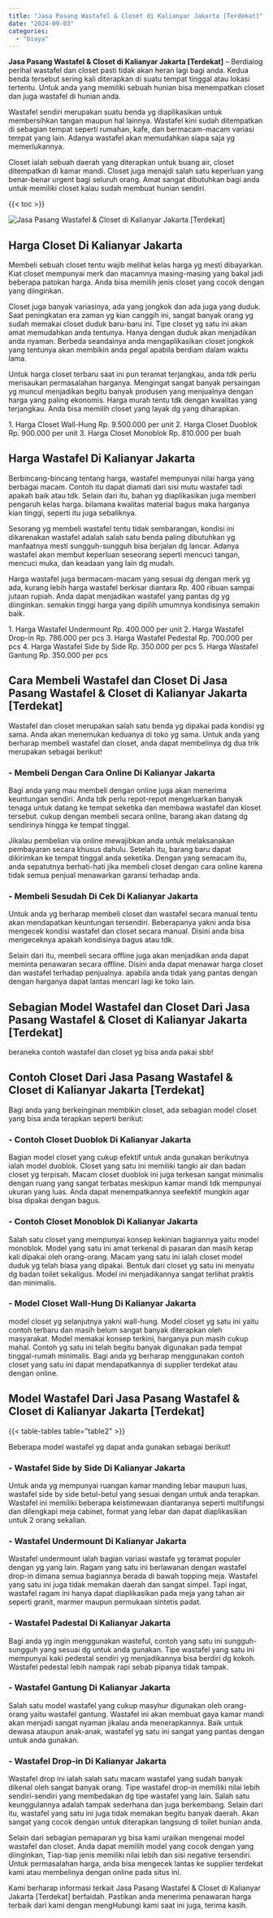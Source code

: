 ```yaml
---
title: "Jasa Pasang Wastafel & Closet di Kalianyar Jakarta [Terdekat]"
date: "2024-09-03"
categories: 
  - "biaya"
---
```


**Jasa Pasang Wastafel & Closet di Kalianyar Jakarta \[Terdekat\]** – Berdialog perihal wastafel dan closet pasti tidak akan heran lagi bagi anda. Kedua benda tersebut sering kali diterapkan di suatu tempat tinggal atau lokasi tertentu. Untuk anda yang memiliki sebuah hunian bisa menempatkan closet dan juga wastafel di hunian anda.

Wastafel sendiri merupakan suatu benda yg diaplikasikan untuk membersihkan tangan maupun hal lainnya. Wastafel kini sudah ditempatkan di sebagian tempat seperti rumahan, kafe, dan bermacam-macam variasi tempat yang lain. Adanya wastafel akan memudahkan siapa saja yg memerlukannya.

Closet ialah sebuah daerah yang diterapkan untuk buang air, closet ditempatkan di kamar mandi. Closet juga menajdi salah satu keperluan yang benar-benar urgent bagi seluruh orang. Amat sangat dibutuhkan bagi anda untuk memiliki closet kalau sudah membuat hunian sendiri.

{{< toc >}}

![Jasa Pasang Wastafel & Closet di Kalianyar Jakarta [Terdekat]](/images/wastafel-closet-murah29.png)

## Harga Closet Di Kalianyar Jakarta

Membeli sebuah closet tentu wajib melihat kelas harga yg mesti dibayarkan. Kiat closet mempunyai merk dan macamnya masing-masing yang bakal jadi beberapa patokan harga. Anda bisa memilih jenis closet yang cocok dengan yang diinginkan.

Closet juga banyak variasinya, ada yang jongkok dan ada juga yang duduk. Saat peningkatan era zaman yg kian canggih ini, sangat banyak orang yg sudah memakai closet duduk baru-baru ini. Tipe closet yg satu ini akan amat memudahkan anda tentunya. Hanya dengan duduk akan menjadikan anda nyaman. Berbeda seandainya anda mengaplikasikan closet jongkok yang tentunya akan membikin anda pegal apabila berdiam dalam waktu lama.

Untuk harga closet terbaru saat ini pun teramat terjangkau, anda tdk perlu merisaukan permasalahan harganya. Mengingat sangat banyak persaingan yg muncul menjadikan begitu banyak produsen yang menjualnya dengan harga yang paling ekonomis. Harga murah tentu tdk dengan kwalitas yang terjangkau. Anda bisa memilih closet yang layak dg yang diharapkan.

1\. Harga Closet Wall-Hung Rp. 9.500.000 per unit 2. Harga Closet Duoblok Rp. 900.000 per unit 3. Harga Closet Monoblok Rp. 810.000 per buah

## Harga Wastafel Di Kalianyar Jakarta

Berbincang-bincang tentang harga, wastafel mempunyai nilai harga yang berbagai macam. Contoh itu dapat diamati dari sisi mutu wastafel tadi apakah baik atau tdk. Selain dari itu, bahan yg diaplikasikan juga memberi pengaruh kelas harga. bilamana kwalitas material bagus maka harganya kian tinggi, seperti itu juga sebaliknya.

Sesorang yg membeli wastafel tentu tidak sembarangan, kondisi ini dikarenakan wastafel adalah salah satu benda paling dibutuhkan yg manfaatnya mesti sungguh-sungguh bisa berjalan dg lancar. Adanya wastafel akan membut keperluan seseorang seperti mencuci tangan, mencuci muka, dan keadaan yang lain dg mudah.

Harga wastafel juga bermacam-macam yang sesuai dg dengan merk yg ada, kurang lebih harga wastafel berkisar diantara Rp. 400 ribuan sampai jutaan rupiah. Anda dapat menjadikan wastafel yang pantas dg yg diinginkan. semakin tinggi harga yang dipilih umumnya kondisinya semakin baik.

1\. Harga Wastafel Undermount Rp. 400.000 per unit 2. Harga Wastafel Drop-in Rp. 786.000 per pcs 3. Harga Wastafel Pedestal Rp. 700.000 per pcs 4. Harga Wastafel Side by Side Rp. 350.000 per pcs 5. Harga Wastafel Gantung Rp. 350.000 per pcs

## Cara Membeli Wastafel dan Closet Di Jasa Pasang Wastafel & Closet di Kalianyar Jakarta \[Terdekat\]

Wastafel dan closet merupakan salah satu benda yg dipakai pada kondisi yg sama. Anda akan menemukan keduanya di toko yg sama. Untuk anda yang berharap membeli wastafel dan closet, anda dapat membelinya dg dua trik merupakan sebagai berikut!

### \- Membeli Dengan Cara Online Di Kalianyar Jakarta

Bagi anda yang mau membeli dengan online juga akan menerima keuntungan sendiri. Anda tdk perlu repot-repot mengeluarkan banyak tenaga untuk datang ke tempat seketika dan membawa wastafel dan kloset tersebut. cukup dengan membeli secara online, barang akan datang dg sendirinya hingga ke tempat tinggal.

Jikalau pembelian via online mewajibkan anda untuk melaksanakan pembayaran secara khusus dahulu. Setelah itu, barang baru dapat dikirimkan ke tempat tinggal anda seketika. Dengan yang semacam itu, anda sepatutnya berhati-hati jika membeli closet dengan cara online karena tidak semua penjual menawarkan garansi terhadap anda.

### \- Membeli Sesudah Di Cek Di Kalianyar Jakarta

Untuk anda yg berharap membeli closet dan wastafel secara manual tentu akan mendapatkan keuntungan tersendiri. Beberapanya yakni anda bisa mengecek kondisi wastafel dan closet secara manual. Disini anda bisa mengeceknya apakah kondisinya bagus atau tdk.

Selain dari itu, membeli secara offline juga akan menjadikan anda dapat meminta penawaran secara offline. Disini anda dapat menawar harga closet dan wastafel terhadap penjualnya. apabila anda tidak yang pantas dengan dengan harganya dapat lantas mencari lagi ke toko lain.

## Sebagian Model Wastafel dan Closet Dari Jasa Pasang Wastafel & Closet di Kalianyar Jakarta \[Terdekat\]

beraneka contoh wastafel dan closet yg bisa anda pakai sbb!

## Contoh Closet Dari Jasa Pasang Wastafel & Closet di Kalianyar Jakarta \[Terdekat\]

Bagi anda yang berkeinginan membikin closet, ada sebagian model closet yang bisa anda terapkan seperti berikut:

### \- Contoh Closet Duoblok Di Kalianyar Jakarta

Bagian model closet yang cukup efektif untuk anda gunakan berikutnya ialah model duoblok. Closet yang satu ini memiliki tangki air dan badan closet yg terpisah. Macam closet duoblok ini juga terkesan sangat minimalis dengan ruang yang sangat terbatas meskipun kamar mandi tdk mempunyai ukuran yang luas. Anda dapat menempatkannya seefektif mungkin agar bisa dipakai dengan bagus.

### \- Contoh Closet Monoblok Di Kalianyar Jakarta

Salah satu closet yang mempunyai konsep kekinian bagiannya yaitu model monoblok. Model yang satu ini amat terkenal di pasaran dan masih kerap kali dipakai oleh orang-orang. Macam yang satu ini ialah closet model duduk yg telah biasa yang dipakai. Bentuk dari closet yg satu ini menyatu dg badan toilet sekaligus. Model ini menjadikannya sangat terlihat praktis dan minimalis.

### \- Model Closet Wall-Hung Di Kalianyar Jakarta

model closet yg selanjutnya yakni wall-hung. Model closet yg satu ini yaitu contoh terbaru dan masih belum sangat banyak diterapkan oleh masyarakat. Model memakai konsep terkini, harganya pun masih cukup mahal. Contoh yg satu ini telah begitu banyak digunakan pada tempat tinggal-rumah minimalis. Bagi anda yg berharap menggunakan contoh closet yang satu ini dapat mendapatkannya di supplier terdekat atau dengan online.

## Model Wastafel Dari Jasa Pasang Wastafel & Closet di Kalianyar Jakarta \[Terdekat\]

{{< table-tables table="table2" >}}

Beberapa model wastafel yg dapat anda gunakan sebagai berikut!

### \- Wastafel Side by Side Di Kalianyar Jakarta

Untuk anda yg mempunyai ruangan kamar manding lebar maupun luas, wastafel side by side betul-betul yang sesuai dengan untuk anda terapkan. Wastafel ini memiliki beberapa keistimewaan diantaranya seperti multifungsi dan dilengkapi meja cabinet, format yang lebar dan dapat diaplikasikan untuk 2 orang sekalian.

### \- Wastafel Undermount Di Kalianyar Jakarta

Wastafel undermount ialah bagian variasi wastafe yg teramat populer dengan yg yang lain. Ragam yang satu ini berlawanan dengan wastafel drop-in dimana semua bagiannya berada di bawah topping meja. Wastafel yang satu ini juga tidak memakan daerah dan sangat simpel. Tapi ingat, wastafel ragam ini hanya dapat diaplikasikan pada meja yang tahan air seperti granit, marmer maupun permukaan sintetis padat.

### \- Wastafel Padestal Di Kalianyar Jakarta

Bagi anda yg ingin menggunakan wasteful, contoh yang satu ini sungguh-sungguh yang sesuai dg untuk anda gunakan. Tipe wastafel yang satu ini mempunyai kaki pedestal sendiri yg menjadikannya bisa berdiri dg kokoh. Wastafel pedestal lebih nampak rapi sebab pipanya tidak tampak.

### \- Wastafel Gantung Di Kalianyar Jakarta

Salah satu model wastafel yang cukup masyhur digunakan oleh orang-orang yaitu wastafel gantung. Wastafel ini akan membuat gaya kamar mandi akan menjadi sangat nyaman jikalau anda menerapkannya. Baik untuk dewasa ataupun anak-anak, wastafel yg satu ini sangat yang pantas dengan untuk anda gunakan.

### \- Wastafel Drop-in Di Kalianyar Jakarta

Wastafel drop ini ialah salah satu macam wastafel yang sudah banyak dikenal oleh sangat banyak orang. Tipe wastafel drop-in memiliki nilai lebih sendiri-sendiri yang membedakan dg tipe wastafel yang lain. Salah satu keunggulannya adalah tampak sederhana dan juga berkembang. Selain dari itu, wastafel yang satu ini juga tidak memakan begitu banyak daerah. Akan sangat yang cocok dengan untuk diterapkan langsung di toilet hunian anda.

Selain dari sebagian pemaparan yg bisa kami uraikan mengenai model wastafel dan closet. Anda dapat memilih model yang cocok dengan yang diinginkan, Tiap-tiap jenis memiliki nilai lebih dan sisi negative tersendiri. Untuk permasalahan harga, anda bisa mengecek lantas ke supplier terdekat kami atau membelinya dengan online pada situs ini.

Kami berharap informasi terkait Jasa Pasang Wastafel & Closet di Kalianyar Jakarta \[Terdekat\] berfaidah. Pastikan anda menerima penawaran harga terbaik dari kami dengan mengHubungi kami saat ini juga, terima kasih.
